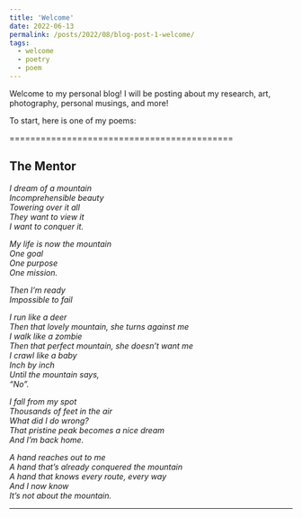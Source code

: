 ```yaml
---
title: 'Welcome'
date: 2022-06-13
permalink: /posts/2022/08/blog-post-1-welcome/
tags:
  - welcome
  - poetry
  - poem
---
```


Welcome to my personal blog! I will be posting about my research, art, photography, personal musings, and more!

To start, here is one of my poems:

===========================================

## The Mentor

<i>I dream of a mountain<br>
Incomprehensible beauty<br>
Towering over it all<br>
They want to view it<br>
I want to conquer it.<br>

<i>My life is now the mountain<br>
One goal<br>
One purpose<br>
One mission.<br>

<i>Then I’m ready<br>
Impossible to fail<br>

<i>I run like a deer<br>
Then that lovely mountain, she turns against me<br>
I walk like a zombie<br>
Then that perfect mountain, she doesn’t want me<br>
I crawl like a baby<br>
Inch by inch<br>
Until the mountain says,<br> 
“No”.

<i>I fall from my spot<br>
Thousands of feet in the air<br>
What did I do wrong?<br>
That pristine peak becomes a nice dream<br>
And I’m back home.<br>

<i>A hand reaches out to me<br>
A hand that’s already conquered the mountain<br>
A hand that knows every route, every way<br>
And I now know<br>
It’s not about the mountain.<br>


------